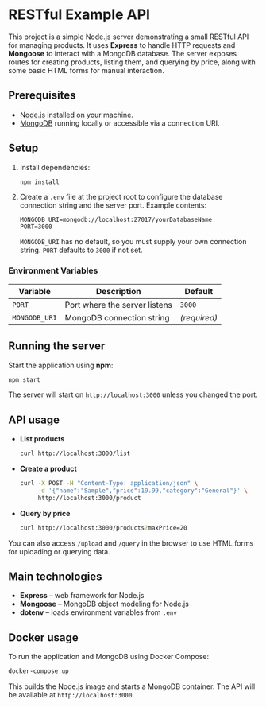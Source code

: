 # RESTful Example API

This project is a simple Node.js server demonstrating a small RESTful API for managing products. It uses **Express** to handle HTTP requests and **Mongoose** to interact with a MongoDB database. The server exposes routes for creating products, listing them, and querying by price, along with some basic HTML forms for manual interaction.

## Prerequisites

- [Node.js](https://nodejs.org/) installed on your machine.
- [MongoDB](https://www.mongodb.com/) running locally or accessible via a connection URI.

## Setup

1. Install dependencies:
   ```bash
   npm install
   ```
2. Create a `.env` file at the project root to configure the database connection string and the server port. Example contents:
   ```env
   MONGODB_URI=mongodb://localhost:27017/yourDatabaseName
   PORT=3000
   ```
   `MONGODB_URI` has no default, so you must supply your own connection string.
   `PORT` defaults to `3000` if not set.

### Environment Variables

| Variable | Description | Default |
| -------- | ----------- | ------- |
| `PORT` | Port where the server listens | `3000` |
| `MONGODB_URI` | MongoDB connection string | *(required)* |

## Running the server

Start the application using **npm**:

```bash
npm start
```

The server will start on `http://localhost:3000` unless you changed the port.

## API usage

- **List products**
  ```bash
  curl http://localhost:3000/list
  ```

- **Create a product**
  ```bash
  curl -X POST -H "Content-Type: application/json" \
       -d '{"name":"Sample","price":19.99,"category":"General"}' \
       http://localhost:3000/product
  ```

- **Query by price**
  ```bash
  curl http://localhost:3000/products?maxPrice=20
  ```

You can also access `/upload` and `/query` in the browser to use HTML forms for uploading or querying data.

## Main technologies

- **Express** – web framework for Node.js
- **Mongoose** – MongoDB object modeling for Node.js
- **dotenv** – loads environment variables from `.env`


## Docker usage

To run the application and MongoDB using Docker Compose:

```bash
docker-compose up
```

This builds the Node.js image and starts a MongoDB container. The API will be available at `http://localhost:3000`.

